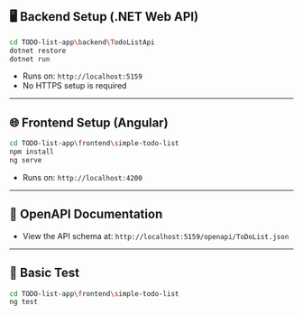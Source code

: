 ## 🖥️ Backend Setup (.NET Web API)

```bash
cd TODO-list-app\backend\TodoListApi
dotnet restore
dotnet run
```

- Runs on: `http://localhost:5159`
- No HTTPS setup is required

---

## 🌐 Frontend Setup (Angular)

```bash
cd TODO-list-app\frontend\simple-todo-list
npm install
ng serve
```

- Runs on: `http://localhost:4200`

---

## 📘 OpenAPI Documentation

- View the API schema at: `http://localhost:5159/openapi/ToDoList.json`

---

## 🧪 Basic Test

```bash
cd TODO-list-app\frontend\simple-todo-list
ng test
```
